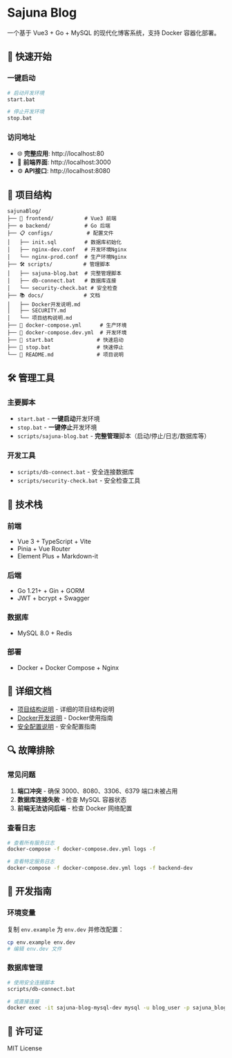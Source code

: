 # Sajuna Blog

一个基于 Vue3 + Go + MySQL 的现代化博客系统，支持 Docker 容器化部署。

## 🚀 快速开始

### 一键启动
```bash
# 启动开发环境
start.bat

# 停止开发环境  
stop.bat
```

### 访问地址
- 🌐 **完整应用**: http://localhost:80
- 🎨 **前端界面**: http://localhost:3000  
- ⚙️ **API接口**: http://localhost:8080

## 📁 项目结构

```
sajunaBlog/
├── 🎨 frontend/          # Vue3 前端
├── ⚙️ backend/           # Go 后端
├── 📋 configs/           # 配置文件
│   ├── init.sql         # 数据库初始化
│   ├── nginx-dev.conf   # 开发环境Nginx
│   └── nginx-prod.conf  # 生产环境Nginx
├── 🛠️ scripts/          # 管理脚本
│   ├── sajuna-blog.bat  # 完整管理脚本
│   ├── db-connect.bat   # 数据库连接
│   └── security-check.bat # 安全检查
├── 📚 docs/             # 文档
│   ├── Docker开发说明.md
│   ├── SECURITY.md
│   └── 项目结构说明.md
├── 🐳 docker-compose.yml      # 生产环境
├── 🐳 docker-compose.dev.yml  # 开发环境
├── 🚀 start.bat              # 快速启动
├── 🛑 stop.bat               # 快速停止
└── 📖 README.md              # 项目说明
```

## 🛠️ 管理工具

### 主要脚本
- `start.bat` - **一键启动**开发环境
- `stop.bat` - **一键停止**开发环境
- `scripts/sajuna-blog.bat` - **完整管理**脚本（启动/停止/日志/数据库等）

### 开发工具
- `scripts/db-connect.bat` - 安全连接数据库
- `scripts/security-check.bat` - 安全检查工具

## 🔧 技术栈

### 前端
- Vue 3 + TypeScript + Vite
- Pinia + Vue Router
- Element Plus + Markdown-it

### 后端  
- Go 1.21+ + Gin + GORM
- JWT + bcrypt + Swagger

### 数据库
- MySQL 8.0 + Redis

### 部署
- Docker + Docker Compose + Nginx

## 📖 详细文档

- [项目结构说明](docs/项目结构说明.md) - 详细的项目结构说明
- [Docker开发说明](docs/Docker开发说明.md) - Docker使用指南
- [安全配置说明](docs/SECURITY.md) - 安全配置指南

## 🔍 故障排除

### 常见问题
1. **端口冲突** - 确保 3000、8080、3306、6379 端口未被占用
2. **数据库连接失败** - 检查 MySQL 容器状态
3. **前端无法访问后端** - 检查 Docker 网络配置

### 查看日志
```bash
# 查看所有服务日志
docker-compose -f docker-compose.dev.yml logs -f

# 查看特定服务日志
docker-compose -f docker-compose.dev.yml logs -f backend-dev
```

## 📝 开发指南

### 环境变量
复制 `env.example` 为 `env.dev` 并修改配置：
```bash
cp env.example env.dev
# 编辑 env.dev 文件
```

### 数据库管理
```bash
# 使用安全连接脚本
scripts/db-connect.bat

# 或直接连接
docker exec -it sajuna-blog-mysql-dev mysql -u blog_user -p sajuna_blog
```

## 📄 许可证

MIT License